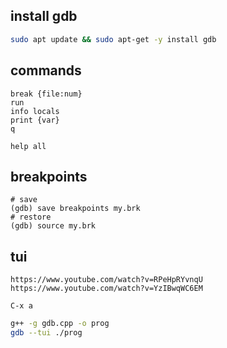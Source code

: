 ## install gdb

```sh
sudo apt update && sudo apt-get -y install gdb
```

## commands

```
break {file:num}
run
info locals
print {var}
q

help all
```

## breakpoints

```
# save
(gdb) save breakpoints my.brk
# restore
(gdb) source my.brk
```


## tui

```
https://www.youtube.com/watch?v=RPeHpRYvnqU
https://www.youtube.com/watch?v=YzIBwqWC6EM
```

`C-x a`

```sh
g++ -g gdb.cpp -o prog
gdb --tui ./prog
```
